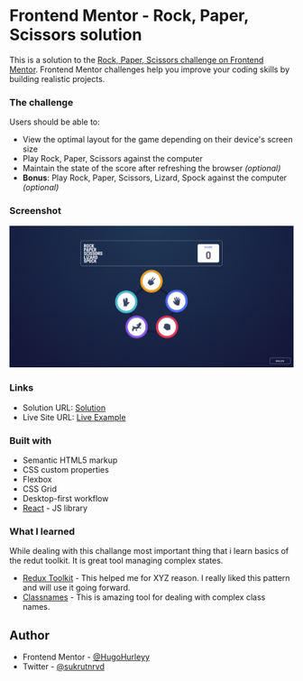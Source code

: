 # Frontend Mentor - Rock, Paper, Scissors solution

This is a solution to the [Rock, Paper, Scissors challenge on Frontend Mentor](https://www.frontendmentor.io/challenges/rock-paper-scissors-game-pTgwgvgH). Frontend Mentor challenges help you improve your coding skills by building realistic projects.

### The challenge

Users should be able to:

- View the optimal layout for the game depending on their device's screen size
- Play Rock, Paper, Scissors against the computer
- Maintain the state of the score after refreshing the browser _(optional)_
- **Bonus**: Play Rock, Paper, Scissors, Lizard, Spock against the computer _(optional)_

### Screenshot

![](./screenshot.png)

### Links

- Solution URL: [Solution](https://github.com/Hugo0o0/frontendmentor/tree/rock-paper-scissors)
- Live Site URL: [Live Example](frontendmentor-dly4.vercel.app)

### Built with

- Semantic HTML5 markup
- CSS custom properties
- Flexbox
- CSS Grid
- Desktop-first workflow
- [React](https://reactjs.org/) - JS library

### What I learned

While dealing with this challange most important thing that i learn basics of the redut toolkit.
It is great tool managing complex states.

- [Redux Toolkit](https://redux-toolkit.js.org/) - This helped me for XYZ reason. I really liked this pattern and will use it going forward.
- [Classnames](https://www.npmjs.com/package/classnames) - This is amazing tool for dealing with complex class names.

## Author

- Frontend Mentor - [@HugoHurleyy](https://www.frontendmentor.io/profile/HugoHurleyy)
- Twitter - [@sukrutnrvd](https://www.twitter.com/sukrutnrvd)
